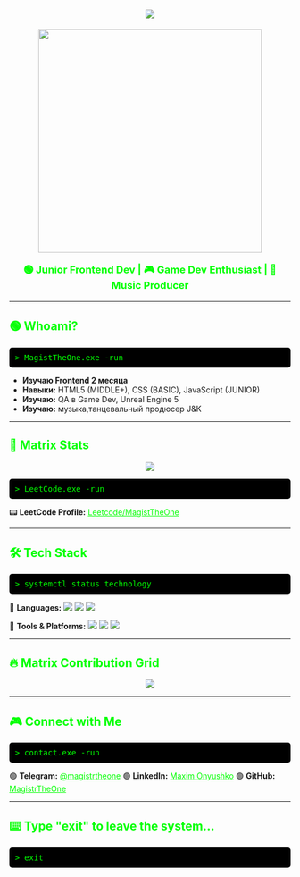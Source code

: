 <h1 align="center" style="color: #00FF00; text-shadow: 0px 0px 5px #00FF00;">
  <img src="https://readme-typing-svg.herokuapp.com?size=30&duration=6000&color=0FFF00&center=true&vCenter=true&width=500&lines=System+initializing...;Welcome+to+MagistTheOne's+World" />
</h1>

<p align="center">
  <img src="https://media.giphy.com/media/oEI9uBYSzLpBK/giphy.gif" width="400"/>
</p>

<p align="center" style="color: #00FF00; font-weight: bold; font-size: 18px;">
  🟢 Junior Frontend Dev | 🎮 Game Dev Enthusiast | 🎸 Music Producer
</p>

---

<h2 style="color: #00FF00;">🟢 Whoami?</h2>
<pre style="background: black; color: #00FF00; padding: 10px; border-radius: 5px;">
> MagistTheOne.exe -run
</pre>

<ul>
  <li><b>Изучаю Frontend 2 месяца</b></li>
  <li><b>Навыки:</b> HTML5 (MIDDLE+), CSS (BASIC), JavaScript (JUNIOR)</li>
  <li><b>Изучаю:</b> QA в Game Dev, Unreal Engine 5</li>
  <li><b>Изучаю:</b> музыка,танцевальный продюсер J&K</li>
</ul>

---

<h2 style="color: #00FF00;">🔰 Matrix Stats</h2>
<p align="center">
  <img src="https://leetcard.jacoblin.cool/magistrtheone?theme=dark&font=Abel&ext=heatmap" />
</p>
<pre style="background: black; color: #00FF00; padding: 10px; border-radius: 5px;">
> LeetCode.exe -run
</pre>
📟 <b>LeetCode Profile:</b> <a href="https://leetcode.com/u/magistrtheone/" style="color: #00FF00;">Leetcode/MagistTheOne</a>

---

<h2 style="color: #00FF00;">🛠️ Tech Stack</h2>
<pre style="background: black; color: #00FF00; padding: 10px; border-radius: 5px;">
> systemctl status technology
</pre>
<p>
  🔳 <b>Languages:</b> 
  <img src="https://img.shields.io/badge/-HTML5-0D1117?logo=html5&logoColor=E34F26" />
  <img src="https://img.shields.io/badge/-CSS3-0D1117?logo=css3&logoColor=1572B6" />
  <img src="https://img.shields.io/badge/-JavaScript-0D1117?logo=javascript&logoColor=F7DF1E" />
</p>

<p>
  🔳 <b>Tools & Platforms:</b> 
  <img src="https://img.shields.io/badge/-VS%20Code-0D1117?logo=visual-studio-code&logoColor=007ACC" />
  <img src="https://img.shields.io/badge/-GitHub-0D1117?logo=github&logoColor=white" />
  <img src="https://img.shields.io/badge/-Unreal%20Engine-0D1117?logo=unreal-engine&logoColor=white" />
</p>

---

<h2 style="color: #00FF00;">🔥 Matrix Contribution Grid</h2>
<p align="center">
  <img src="https://github-readme-activity-graph.vercel.app/graph?username=MagistrTheOne&theme=matrix" />
</p>

---

<h2 style="color: #00FF00;">🎮 Connect with Me</h2>
<pre style="background: black; color: #00FF00; padding: 10px; border-radius: 5px;">
> contact.exe -run
</pre>
<p>
  🟢 <b>Telegram:</b> <a href="https://t.me/Jkoffical2024" style="color: #00FF00;">@magistrtheone</a>  
  🟢 <b>LinkedIn:</b> <a href="https://www.linkedin.com/in/magistrtheone/" style="color: #00FF00;">Maxim Onyushko</a>  
  🟢 <b>GitHub:</b> <a href="https://github.com/MagistrTheOne" style="color: #00FF00;">MagistrTheOne</a>  
</p>

---

<h2 style="color: #00FF00;">⌨️ Type "exit" to leave the system...</h2>
<pre style="background: black; color: #00FF00; padding: 10px; border-radius: 5px;">
> exit
</pre>
